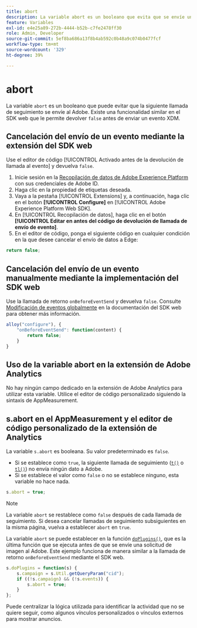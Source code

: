 ```yaml
---
title: abort
description: La variable abort es un booleano que evita que se envíe una visita a los servidores de recopilación de datos de Adobe.
feature: Variables
exl-id: e4e25a89-272b-4444-b52b-c7fe2478ff30
role: Admin, Developer
source-git-commit: 5ef8ba686a13f8b4ab592c0b48a9c074b0477fcf
workflow-type: tm+mt
source-wordcount: '329'
ht-degree: 39%

---
```


# abort

La variable `abort` es un booleano que puede evitar que la siguiente llamada de seguimiento se envíe al Adobe. Existe una funcionalidad similar en el SDK web que le permite devolver `false` antes de enviar un evento XDM.

## Cancelación del envío de un evento mediante la extensión del SDK web

Use el editor de código [!UICONTROL Activado antes de la devolución de llamada al evento] y devuelva `false`.

1. Inicie sesión en la [Recopilación de datos de Adobe Experience Platform](https://experience.adobe.com/data-collection) con sus credenciales de Adobe ID.
1. Haga clic en la propiedad de etiquetas deseada.
1. Vaya a la pestaña [!UICONTROL Extensions] y, a continuación, haga clic en el botón **[!UICONTROL Configure]** en [!UICONTROL Adobe Experience Platform Web SDK].
1. En [!UICONTROL Recopilación de datos], haga clic en el botón **[!UICONTROL Editar en antes del código de devolución de llamada de envío de evento]**.
1. En el editor de código, ponga el siguiente código en cualquier condición en la que desee cancelar el envío de datos a Edge:

```js
return false;
```

## Cancelación del envío de un evento manualmente mediante la implementación del SDK web

Use la llamada de retorno `onBeforeEventSend` y devuelva `false`. Consulte [Modificación de eventos globalmente](https://experienceleague.adobe.com/docs/experience-platform/edge/fundamentals/tracking-events.html#modifying-events-globally) en la documentación del SDK web para obtener más información.

```js
alloy("configure"), {
    "onBeforeEventSend": function(content) {
        return false;
    }
}
```

## Uso de la variable abort en la extensión de Adobe Analytics

No hay ningún campo dedicado en la extensión de Adobe Analytics para utilizar esta variable. Utilice el editor de código personalizado siguiendo la sintaxis de AppMeasurement.

## s.abort en el AppMeasurement y el editor de código personalizado de la extensión de Analytics

La variable `s.abort` es booleana. Su valor predeterminado es `false`.

* Si se establece como `true`, la siguiente llamada de seguimiento ([`t()`](../functions/t-method.md) o [`tl()`](../functions/tl-method.md)) no envía ningún dato a Adobe.
* Si se establece el valor como `false` o no se establece ninguno, esta variable no hace nada.

```js
s.abort = true;
```

>[!NOTE]
>
>La variable `abort` se restablece como `false` después de cada llamada de seguimiento. Si desea cancelar llamadas de seguimiento subsiguientes en la misma página, vuelva a establecer `abort` en `true`.

La variable `abort` se puede establecer en la función [`doPlugins()`](../functions/doplugins.md), que es la última función que se ejecuta antes de que se envíe una solicitud de imagen al Adobe. Este ejemplo funciona de manera similar a la llamada de retorno `onBeforeEventSend` mediante el SDK web.

```js
s.doPlugins = function(s) {
    s.campaign = s.Util.getQueryParam("cid");
    if ((!s.campaign) && (!s.events)) {
        s.abort = true;
    }
};
```

Puede centralizar la lógica utilizada para identificar la actividad que no se quiere seguir, como algunos vínculos personalizados o vínculos externos para mostrar anuncios.

